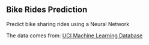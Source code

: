 ## Bike Rides Prediction
Predict bike sharing rides using a Neural Network

The data comes from: [UCI Machine Learning Database](https://archive.ics.uci.edu/ml/datasets/Bike+Sharing+Dataset)
